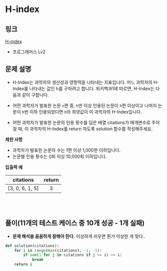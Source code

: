 # H-index

## 링크

[H-index](https://programmers.co.kr/learn/courses/30/lessons/42747#fn1)

- 프로그래머스 Lv2

## 문제 설명

- H-Index는 과학자의 생산성과 영향력을 나타내는 지표입니다. 어느 과학자의 H-Index를 나타내는 값인 h를 구하려고 합니다. 위키백과1에 따르면, H-Index는 다음과 같이 구합니다.

- 어떤 과학자가 발표한 논문 `n`편 중, `h`번 이상 인용된 논문이 `h`편 이상이고 나머지 논문이 `h`번 이하 인용되었다면 `h`의 최댓값이 이 과학자의 H-Index입니다.

- 어떤 과학자가 발표한 논문의 인용 횟수를 담은 배열 citations가 매개변수로 주어질 때, 이 과학자의 H-Index를 return 하도록 solution 함수를 작성해주세요.

**제한 사항**

- 과학자가 발표한 논문의 수는 1편 이상 1,000편 이하입니다.
- 논문별 인용 횟수는 0회 이상 10,000회 이하입니다.

**입출력 예**

|    citations    | return |
| :-------------: | :----: |
| [3, 0, 6, 1, 5] |   3    |

<br></br>

## 풀이(11개의 테스트 케이스 중 10개 성공 - 1개 실패)

- **문제 해석을 꼼꼼하게 잘해야 한다.** 이상하게 쉬우면 뭔가 이상한 게 맞다..

```python
def solution(citations):
    for i in range(max(citations), -1, -1):
        if sum(1 for j in citations if j >= i) >= i:
            break
    return i
```
